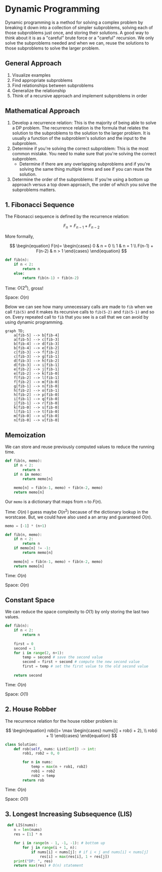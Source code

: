 # Dynamic Programming

Dynamic programming is a method for solving a complex problem by breaking it down into a collection of simpler subproblems, solving each of those subproblems just once, and storing their solutions. A good way to think about it is as a "careful" brute force or a "careful" recursion. We only solve the subproblems needed and when we can, reuse the solutions to those subproblems to solve the larger problem.

## General Approach

1. Visualize examples
2. Find appropriate subproblems
3. Find relationships between subproblems
4. Generalize the relationship
5. Think of a recursive approach and implement subproblems in order

## Mathematical Approach

1. Develop a recurrence relation: This is the majority of being able to solve a DP problem. The recurrence relation is the formula that relates the solution to the subproblems to the solution to the larger problem. It is usually a function of the subproblem's solution and the input to the subproblem.
2. Determine if you're solving the correct subproblem: This is the most common mistake. You need to make sure that you're solving the correct subproblem.
    - Determine if there are any overlapping subproblems and if you're solving the same thing multiple times and see if you can reuse the solution.
3. Determine the order of the subproblems: If you're using a bottom up approach versus a top down approach, the order of which you solve the subproblems matters.

## 1. Fibonacci Sequence

The Fibonacci sequence is defined by the recurrence relation:

$$F_n = F_{n-1} + F_{n-2}$$

More formally,

$$
\begin{equation}
F(n)=
    \begin{cases}
        0 & n = 0 \\
        1 & n = 1 \\
        F(n-1) + F(n-2) & n > 1
    \end{cases}
\end{equation}
$$

```python
def fib(n):
    if n < 2:
        return n
    else:
        return fib(n-1) + fib(n-2)
```

Time: $O(2^n)$, gross!

Space: $O(n)$

Below we can see how many unnecessary calls are made to `fib` when we call `fib(5)` and it makes its recursive calls to `fib(5-2)` and `fib(5-1)` and so on. Every repeated call to `fib` that you see is a call that we can avoid by using dynamic programming.

```mermaid
graph TD;
    a[fib-5] --> b[fib-4]
    a[fib-5] --> c[fib-3]
    b[fib-4] --> d[fib-3]
    b[fib-4] --> e[fib-2]
    c[fib-3] --> f[fib-2]
    c[fib-3] --> g[fib-1]
    d[fib-3] --> h[fib-2]
    d[fib-3] --> i[fib-1]
    e[fib-2] --> j[fib-1]
    e[fib-2] --> k[fib-0]
    f[fib-2] --> l[fib-1]
    f[fib-2] --> m[fib-0]
    g[fib-1] --> n[fib-0]
    h[fib-2] --> o[fib-1]
    h[fib-2] --> p[fib-0]
    i[fib-1] --> q[fib-0]
    j[fib-1] --> r[fib-0]
    k[fib-0] --> s[fib-0]
    l[fib-1] --> t[fib-0]
    m[fib-0] --> u[fib-0]
    n[fib-0] --> v[fib-0]
```

## Memoization

We can store and reuse previously computed values to reduce the running time.

```python
def fib(n, memo):
    if n < 2:
        return n
    if n in memo:
        return memo[n]
    
    memo[n] = fib(n-1, memo) + fib(n-2, memo)
    return memo[n]
```

Our `memo` is a dictionary that maps from `n` to $F(n)$.

Time: $O(n)$ I guess maybe $O(n^2)$ because of the dictionary lookup in the worstcase. But, we could have also used a an array and guaranteed $O(n)$.

```python
memo = [-1] * (n+1)

def fib(n, memo):
    if n < 2:
        return n
    if memo[n] != -1:
        return memo[n]
    
    memo[n] = fib(n-1, memo) + fib(n-2, memo)
    return memo[n]
```

Time: $O(n)$

Space: $O(n)$

## Constant Space

We can reduce the space complexity to $O(1)$ by only storing the last two values.

```python
def fib(n):
    if n < 2:
        return n
    
    first = 0
    second = 1
    for i in range(2, n+1):
        temp = second # save the second value
        second = first + second # compute the new second value
        first = temp # set the first value to the old second value
    
    return second
```

Time: $O(n)$

Space: $O(1)$

## 2. House Robber

The recurrence relation for the house robber problem is:

$$
\begin{equation}
rob(i)= \max
    \begin{cases}
       nums[i] + rob(i + 2), \\
       rob(i + 1)
    \end{cases}
\end{equation}
$$

```python
class Solution:
    def rob(self, nums: List[int]) -> int:
        rob1, rob2 = 0, 0

        for n in nums:
            temp = max(n + rob1, rob2)
            rob1 = rob2
            rob2 = temp
        return rob
```

Time: $O(n)$

Space: $O(1)$

## 3. Longest Increasing Subsequence (LIS)

```python
 def LIS(nums):
    n = len(nums)
    res = [1] * n

    for i in range(n - 1, -1, -1): # bottom up
        for j in range(i + 1, n):
            if nums[i] < nums[j]: # if i < j and nums[i] < nums[j]
                res[i] = max(res[i], 1 + res[j])
    print("DP: ", res)
    return max(res) # O(n) statement
```
